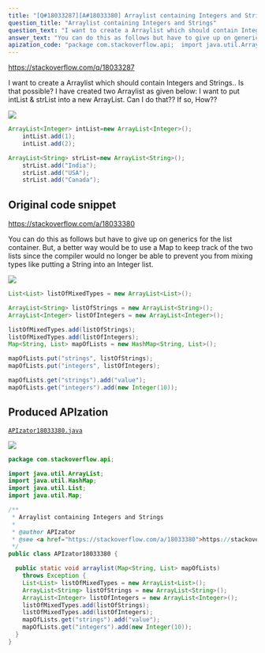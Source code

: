 ```yaml
---
title: "[Q#18033287][A#18033380] Arraylist containing Integers and Strings"
question_title: "Arraylist containing Integers and Strings"
question_text: "I want to create a Arraylist which should contain Integers and Strings.. Is that possible? I have created two Arraylist as given below: I want to put intList  & strList into a new ArrayList. Can I do that?? If so, How??"
answer_text: "You can do this as follows but have to give up on generics for the list container. But, a better way would be to use a Map to keep track of the two lists since the compiler would no longer be able to prevent you from mixing types like putting a String into an Integer list."
apization_code: "package com.stackoverflow.api;  import java.util.ArrayList; import java.util.HashMap; import java.util.List; import java.util.Map;  /**  * Arraylist containing Integers and Strings  *  * @author APIzator  * @see <a href=\"https://stackoverflow.com/a/18033380\">https://stackoverflow.com/a/18033380</a>  */ public class APIzator18033380 {    public static void arraylist(Map<String, List> mapOfLists)     throws Exception {     List<List> listOfMixedTypes = new ArrayList<List>();     ArrayList<String> listOfStrings = new ArrayList<String>();     ArrayList<Integer> listOfIntegers = new ArrayList<Integer>();     listOfMixedTypes.add(listOfStrings);     listOfMixedTypes.add(listOfIntegers);     mapOfLists.get(\"strings\").add(\"value\");     mapOfLists.get(\"integers\").add(new Integer(10));   } }"
---
```


https://stackoverflow.com/q/18033287

I want to create a Arraylist which should contain Integers and Strings.. Is that possible?
I have created two Arraylist as given below:
I want to put intList  &amp; strList into a new ArrayList.
Can I do that?? If so, How??


<div class="code-logo"><img src="/stackoverflow.png" /></div>

```java
ArrayList<Integer> intList=new ArrayList<Integer>();
    intList.add(1);
    intList.add(2);

ArrayList<String> strList=new ArrayList<String>();
    strList.add("India");
    strList.add("USA");
    strList.add("Canada");
```


## Original code snippet

https://stackoverflow.com/a/18033380

You can do this as follows but have to give up on generics for the list container.
But, a better way would be to use a Map to keep track of the two lists since the compiler would no longer be able to prevent you from mixing types like putting a String into an Integer list.

<div class="code-logo"><img src="/stackoverflow.png" /></div>

```java
List<List> listOfMixedTypes = new ArrayList<List>();

ArrayList<String> listOfStrings = new ArrayList<String>();
ArrayList<Integer> listOfIntegers = new ArrayList<Integer>();

listOfMixedTypes.add(listOfStrings);
listOfMixedTypes.add(listOfIntegers);
Map<String, List> mapOfLists = new HashMap<String, List>();

mapOfLists.put("strings", listOfStrings);
mapOfLists.put("integers", listOfIntegers);

mapOfLists.get("strings").add("value");
mapOfLists.get("integers").add(new Integer(10));
```

## Produced APIzation

[`APIzator18033380.java`](https://github.com/blind-papers/apization-temp-data/raw/main/search/APIzator18033380.java)

<div class="code-logo"><img src="/apizator.png" /></div>

```java
package com.stackoverflow.api;

import java.util.ArrayList;
import java.util.HashMap;
import java.util.List;
import java.util.Map;

/**
 * Arraylist containing Integers and Strings
 *
 * @author APIzator
 * @see <a href="https://stackoverflow.com/a/18033380">https://stackoverflow.com/a/18033380</a>
 */
public class APIzator18033380 {

  public static void arraylist(Map<String, List> mapOfLists)
    throws Exception {
    List<List> listOfMixedTypes = new ArrayList<List>();
    ArrayList<String> listOfStrings = new ArrayList<String>();
    ArrayList<Integer> listOfIntegers = new ArrayList<Integer>();
    listOfMixedTypes.add(listOfStrings);
    listOfMixedTypes.add(listOfIntegers);
    mapOfLists.get("strings").add("value");
    mapOfLists.get("integers").add(new Integer(10));
  }
}

```
